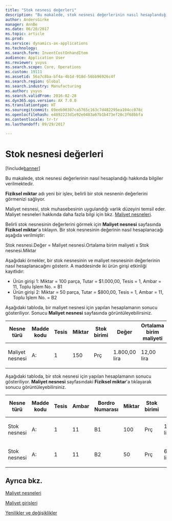 ```yaml
---
title: "Stok nesnesi değerleri"
description: "Bu makalede, stok nesnesi değerlerinin nasıl hesaplandığı hakkında bilgiler verilmektedir."
author: AndersGirke
manager: AnnBe
ms.date: 06/20/2017
ms.topic: article
ms.prod: 
ms.service: dynamics-ax-applications
ms.technology: 
ms.search.form: InventCostOnhandItem
audience: Application User
ms.reviewer: yuyus
ms.search.scope: Core, Operations
ms.custom: 19111
ms.assetid: 56a7c8ba-bf4a-4b1d-918d-56bb96926c4f
ms.search.region: Global
ms.search.industry: Manufacturing
ms.author: yuyus
ms.search.validFrom: 2016-02-28
ms.dyn365.ops.version: AX 7.0.0
ms.translationtype: HT
ms.sourcegitcommit: 69eeb90387ca5765c163c7d482295ea104cc078c
ms.openlocfilehash: e4892223d1e92e0483a67b1b473ef20c3f68bbfa
ms.contentlocale: tr-tr
ms.lasthandoff: 09/29/2017

---
```


# <a name="inventory-object-values"></a>Stok nesnesi değerleri

[!include[banner](../includes/banner.md)]


Bu makalede, stok nesnesi değerlerinin nasıl hesaplandığı hakkında bilgiler verilmektedir. 

**Fiziksel miktar** adı yeni bir işlev, belirli bir stok nesnenin değerlerini görmenizi sağlıyor. 

Maliyet nesnesi, stok muhasebesinin uygulandığı varlık düzeyini temsil eder. Maliyet nesneleri hakkında daha fazla bilgi için bkz. [Maliyet nesneleri](cost-object.md). 

Belirli stok nesnesinin değerlerini görmek için **Maliyet nesnesi** sayfasında **Fiziksel miktar**'a tıklayın. Bir stok nesnesinin değerinin nasıl hesaplanacağı aşağıda verilmiştir: 

Stok nesnesi.Değer = Maliyet nesnesi.Ortalama birim maliyeti x Stok nesnesi.Miktar 

Aşağıdaki örnekler, bir stok nesnesinin ve maliyet nesnesinin değerlerinin nasıl hesaplanacağını gösterir. A maddesinde iki ürün girişi etkinliği kayıtlıdır:

-   Ürün girişi 1: Miktar = 100 parça, Tutar = $1.000,00, Tesis = 1, Ambar = 11, Toplu İşlem No. = B1
-   Ürün girişi 2: Miktar = 50 parça, Tutar = $800,00, Tesis = 1, Ambar = 11, Toplu İşlem No. = B2

Aşağıdaki tabloda, bir maliyet nesnesi için yapılan hesaplamanın sonucu gösteriliyor. Sonucu **Maliyet nesnesi** sayfasında görüntüleyebilirsiniz.

<table style="width:100%;">
<colgroup>
<col width="14%" />
<col width="14%" />
<col width="14%" />
<col width="14%" />
<col width="14%" />
<col width="14%" />
<col width="14%" />
</colgroup>
<thead>
<tr class="header">
<th>Nesne türü</th>
<th>Madde kodu</th>
<th>Tesis</th>
<th>Miktar</th>
<th>Stok birimi</th>
<th>Değer</th>
<th>Ortalama birim maliyeti</th>
</tr>
</thead>
<tbody>
<tr class="odd">
<td>Maliyet nesnesi</td>
<td>A:</td>
<td>1</td>
<td>150</td>
<td>Prç</td>
<td><p>1.800,00 lira</p></td>
<td><p>12,00 lira</p></td>
</tr>
</tbody>
</table>

Aşağıdaki tabloda, bir stok nesnesi için yapılan hesaplamanın sonucu gösteriliyor. **Maliyet nesnesi** sayfasındaki **Fiziksel miktar**'a tıklayarak sonucu görüntüleyebilirsiniz.

<table style="width:100%;">
<colgroup>
<col width="11%" />
<col width="11%" />
<col width="11%" />
<col width="11%" />
<col width="11%" />
<col width="11%" />
<col width="11%" />
<col width="11%" />
<col width="11%" />
</colgroup>
<thead>
<tr class="header">
<th>Nesne türü</th>
<th>Madde kodu</th>
<th>Tesis</th>
<th>Ambar</th>
<th>Bordro Numarası</th>
<th>Miktar</th>
<th>Stok birimi</th>
<th>Değer</th>
<th>Ortalama birim maliyeti</th>
</tr>
</thead>
<tbody>
<tr class="odd">
<td>Stok nesnesi</td>
<td>A:</td>
<td>1</td>
<td>11</td>
<td>B1</td>
<td>100</td>
<td>Prç</td>
<td><p>1.200,00 lira</p></td>
<td><p>12,00 lira</p></td>
</tr>
<tr class="even">
<td>Stok nesnesi</td>
<td>A:</td>
<td>1</td>
<td>11</td>
<td>B2</td>
<td>50</td>
<td>Prç</td>
<td><p>600,00 lira.</p></td>
<td><p>12,00 lira</p></td>
</tr>
</tbody>
</table>



<a name="see-also"></a>Ayrıca bkz.
--------

[Maliyet nesneleri](cost-object.md)

[Maliyet girişleri](cost-entries.md)

[Yenilikler ve değişiklikler](../../fin-and-ops/get-started/whats-new-changed.md)




